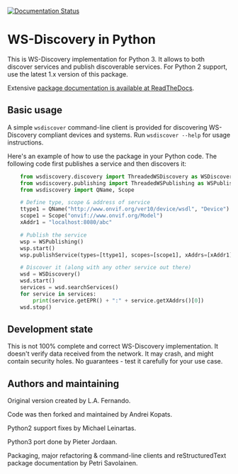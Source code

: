 [![Documentation Status](https://readthedocs.org/projects/python-ws-discovery/badge/?version=latest)](https://python-ws-discovery.readthedocs.io/en/latest)

WS-Discovery in Python
======================
This is WS-Discovery implementation for Python 3. It allows to both discover
services and publish discoverable services. For Python 2 support, use the latest 1.x version
of this package.

Extensive [package documentation is available at ReadTheDocs](https://python-ws-discovery.readthedocs.io).

Basic usage
------------

A simple `wsdiscover` command-line client is provided for discovering WS-Discovery compliant devices and systems. Run `wsdiscover --help` for usage instructions.

Here's an example of how to use the package in your Python code. The following code first publishes a service and then discovers it:

```python
    from wsdiscovery.discovery import ThreadedWSDiscovery as WSDiscovery
    from wsdiscovery.publishing import ThreadedWSPublishing as WSPublishing
    from wsdiscovery import QName, Scope

    # Define type, scope & address of service
    ttype1 = QName("http://www.onvif.org/ver10/device/wsdl", "Device")
    scope1 = Scope("onvif://www.onvif.org/Model")
    xAddr1 = "localhost:8080/abc"

    # Publish the service
    wsp = WSPublishing()
    wsp.start()
    wsp.publishService(types=[ttype1], scopes=[scope1], xAddrs=[xAddr1])

    # Discover it (along with any other service out there)
    wsd = WSDiscovery()
    wsd.start()
    services = wsd.searchServices()
    for service in services:
        print(service.getEPR() + ":" + service.getXAddrs()[0])
    wsd.stop()
```

Development state
-----------------
This is not 100% complete and correct WS-Discovery implementation. It doesn't
verify data received from the network. It may crash, and might contain security
holes. No guarantees - test it carefully for your use case.

Authors and maintaining
-----------------------
Original version created by L.A. Fernando.

Code was then forked and maintained by Andrei Kopats.

Python2 support fixes by Michael Leinartas.

Python3 port done by Pieter Jordaan.

Packaging, major refactoring & command-line clients and
reStructuredText package documentation by Petri Savolainen.
